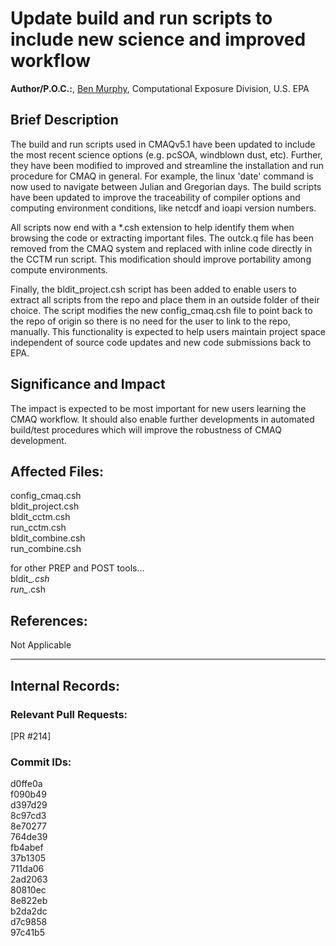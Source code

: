# Update build and run scripts to include new science and improved workflow

**Author/P.O.C.:**, [Ben Murphy](mailto:murphy.benjamin@epa.gov), Computational Exposure Division, U.S. EPA

## Brief Description

The build and run scripts used in CMAQv5.1 have been updated to include the most recent science options (e.g. pcSOA, windblown dust, etc). Further, they have been modified to improved and streamline the installation and run procedure for CMAQ in general. For example, the linux 'date' command is now used to navigate between Julian and Gregorian days. The build scripts have been updated to improve the traceability of compiler options and computing environment conditions, like netcdf and ioapi version numbers.

All scripts now end with a *.csh extension to help identify them when browsing the code or extracting important files. The outck.q file has been removed from the CMAQ system and replaced with inline code directly in the CCTM run script. This modification should improve portability among compute environments.

Finally, the bldit_project.csh script has been added to enable users to extract all scripts from the repo and place them in an outside folder of their choice. The script modifies the new config_cmaq.csh file to point back to the repo of origin so there is no need for the user to link to the repo, manually. This functionality is expected to help users maintain project space independent of source code updates and new code submissions back to EPA.

## Significance and Impact

The impact is expected to be most important for new users learning the CMAQ workflow. It should also enable further developments in automated build/test procedures which will improve the robustness of CMAQ development.

## Affected Files:

config_cmaq.csh  
bldit_project.csh  
bldit_cctm.csh  
run_cctm.csh  
bldit_combine.csh  
run_combine.csh  

for other PREP and POST tools...  
  bldit_*.csh  
  run_*.csh  


## References:

Not Applicable

-----
## Internal Records:

### Relevant Pull Requests:
  [PR #214]

### Commit IDs:  
d0ffe0a  
f090b49  
d397d29  
8c97cd3  
8e70277  
764de39  
fb4abef  
37b1305  
711da06  
2ad2063  
80810ec  
8e822eb  
b2da2dc  
d7c9858  
97c41b5  
